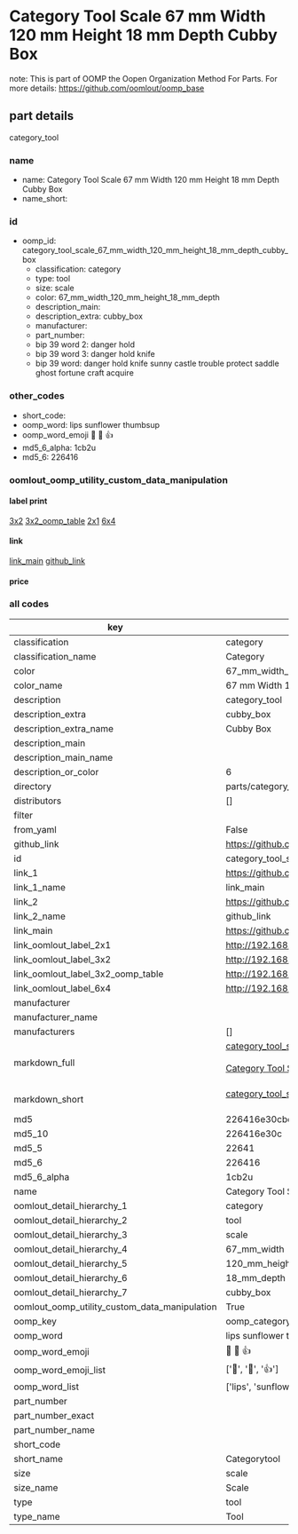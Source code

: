 # Category Tool Scale 67 mm Width 120 mm Height 18 mm Depth Cubby Box  

note: This is part of OOMP the Oopen Organization Method For Parts. For more details: https://github.com/oomlout/oomp_base

##  part details



category_tool

### name
* name: Category Tool Scale 67 mm Width 120 mm Height 18 mm Depth Cubby Box
* name_short: 
### id
* oomp_id: category_tool_scale_67_mm_width_120_mm_height_18_mm_depth_cubby_box
  * classification: category
  * type: tool
  * size: scale
  * color: 67_mm_width_120_mm_height_18_mm_depth
  * description_main: 
  * description_extra: cubby_box
  * manufacturer: 
  * part_number: 
  * bip 39 word 2: danger hold
  * bip 39 word 3: danger hold knife
  * bip 39 word: danger hold knife sunny castle trouble protect saddle ghost fortune craft acquire

### other_codes
* short_code: 
* oomp_word: lips sunflower thumbsup
* oomp_word_emoji :lips: :sunflower: :thumbsup:
* md5_6_alpha: 1cb2u
* md5_6: 226416






### oomlout_oomp_utility_custom_data_manipulation
#### label print
[3x2](http://192.168.1.245:1112/?label=oomp%201cb2u)
[3x2_oomp_table](http://192.168.1.107:1112/?label=oomp%201cb2u)
[2x1](http://192.168.1.242:1112/?label=oomp%201cb2u)
[6x4](http://192.168.1.55:1112/?label=oomp%201cb2u)    

#### link

[link_main](https://github.com/oomlout/oomlout_oomp_current_version_messy/tree/main/parts/category_tool_scale_67_mm_width_120_mm_height_18_mm_depth_cubby_box) [github_link](https://github.com/oomlout/oomlout_oomp_part_src/tree/main/parts/category_tool_scale_67_mm_width_120_mm_height_18_mm_depth_cubby_box)                             

#### price







### all codes 
| key | value |  
| --- | --- |  
| classification | category |  
| classification_name | Category |  
| color | 67_mm_width_120_mm_height_18_mm_depth |  
| color_name | 67 mm Width 120 mm Height 18 mm Depth |  
| description | category_tool |  
| description_extra | cubby_box |  
| description_extra_name | Cubby Box |  
| description_main |  |  
| description_main_name |  |  
| description_or_color | 6  |  
| directory | parts/category_tool_scale_67_mm_width_120_mm_height_18_mm_depth_cubby_box |  
| distributors | [] |  
| filter |  |  
| from_yaml | False |  
| github_link | https://github.com/oomlout/oomlout_oomp_part_src/tree/main/parts/category_tool_scale_67_mm_width_120_mm_height_18_mm_depth_cubby_box |  
| id | category_tool_scale_67_mm_width_120_mm_height_18_mm_depth_cubby_box |  
| link_1 | https://github.com/oomlout/oomlout_oomp_current_version_messy/tree/main/parts/category_tool_scale_67_mm_width_120_mm_height_18_mm_depth_cubby_box |  
| link_1_name | link_main |  
| link_2 | https://github.com/oomlout/oomlout_oomp_part_src/tree/main/parts/category_tool_scale_67_mm_width_120_mm_height_18_mm_depth_cubby_box |  
| link_2_name | github_link |  
| link_main | https://github.com/oomlout/oomlout_oomp_current_version_messy/tree/main/parts/category_tool_scale_67_mm_width_120_mm_height_18_mm_depth_cubby_box |  
| link_oomlout_label_2x1 | http://192.168.1.242:1112/?label=oomp%201cb2u |  
| link_oomlout_label_3x2 | http://192.168.1.245:1112/?label=oomp%201cb2u |  
| link_oomlout_label_3x2_oomp_table | http://192.168.1.107:1112/?label=oomp%201cb2u |  
| link_oomlout_label_6x4 | http://192.168.1.55:1112/?label=oomp%201cb2u |  
| manufacturer |  |  
| manufacturer_name |  |  
| manufacturers | [] |  
| markdown_full | [category_tool_scale_67_mm_width_120_mm_height_18_mm_depth_cubby_box](https://github.com/oomlout/oomlout_oomp_current_version_messy/tree/main/parts/category_tool_scale_67_mm_width_120_mm_height_18_mm_depth_cubby_box)<br>[](https://github.com/oomlout/oomlout_oomp_current_version_messy/tree/main/parts/category_tool_scale_67_mm_width_120_mm_height_18_mm_depth_cubby_box)<br>[Category Tool Scale 67 Mm Width 120 Mm Height 18 Mm Depth Cubby Box](https://github.com/oomlout/oomlout_oomp_current_version_messy/tree/main/parts/category_tool_scale_67_mm_width_120_mm_height_18_mm_depth_cubby_box)<br><br> |  
| markdown_short | [category_tool_scale_67_mm_width_120_mm_height_18_mm_depth_cubby_box](https://github.com/oomlout/oomlout_oomp_current_version_messy/tree/main/parts/category_tool_scale_67_mm_width_120_mm_height_18_mm_depth_cubby_box)<br><br> |  
| md5 | 226416e30cbdd597a411cd96f75b21bb |  
| md5_10 | 226416e30c |  
| md5_5 | 22641 |  
| md5_6 | 226416 |  
| md5_6_alpha | 1cb2u |  
| name | Category Tool Scale 67 mm Width 120 mm Height 18 mm Depth Cubby Box |  
| oomlout_detail_hierarchy_1 | category |  
| oomlout_detail_hierarchy_2 | tool |  
| oomlout_detail_hierarchy_3 | scale |  
| oomlout_detail_hierarchy_4 | 67_mm_width |  
| oomlout_detail_hierarchy_5 | 120_mm_height |  
| oomlout_detail_hierarchy_6 | 18_mm_depth |  
| oomlout_detail_hierarchy_7 | cubby_box |  
| oomlout_oomp_utility_custom_data_manipulation | True |  
| oomp_key | oomp_category_tool_scale_67_mm_width_120_mm_height_18_mm_depth_cubby_box |  
| oomp_word | lips sunflower thumbsup |  
| oomp_word_emoji | :lips: :sunflower: :thumbsup: |  
| oomp_word_emoji_list | [':lips:', ':sunflower:', ':thumbsup:'] |  
| oomp_word_list | ['lips', 'sunflower', 'thumbsup'] |  
| part_number |  |  
| part_number_exact |  |  
| part_number_name |  |  
| short_code |  |  
| short_name | Categorytool |  
| size | scale |  
| size_name | Scale |  
| type | tool |  
| type_name | Tool |  
